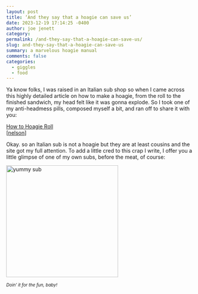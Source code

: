 ```yaml
---
layout: post
title: ‘And they say that a hoagie can save us’
date: 2023-12-19 17:14:25 -0400
author: joe jenett
category: 
permalink: /and-they-say-that-a-hoagie-can-save-us/
slug: and-they-say-that-a-hoagie-can-save-us
summary: a marvelous hoagie manual
comments: false
categories:
  - giggles
  - food
---
```

<p>
Ya know folks, I was raised in an Italian sub shop so when I came across this highly detailed article on how to make a hoagie, from the roll to the finished sandwich, my head felt like it was gonna explode. So I took one of my anti-headmess pills, composed myself a bit, and ran off to share it with you:
</p>
<p>
<a title="How to Hoagie Roll" href="https://www.richardeaglespoon.com/articles/how-to-hoagie">How to Hoagie Roll</a><br>[<a href="https://pinboard.in/u:nelson">nelson</a>]
</p>
<p>
Okay. so an Italian sub is not a hoagie but they are at least cousins and the site got my full attention. To add a little cred to this crap I write, I offer you a little glimpse of one of my own subs, before the meat, of course:
</p>
<p>
<img title="yummy" src="https://ideas.joejenett.com/images/goodstart.png" width="300" alt="yummy sub">
</p>
<small><em>Doin’ it for the fun, baby!</em></small>
<a style="display:none;" href="https://brid.gy/publish/mastodon"><small>(cross-posted to mastodon)</small></a>